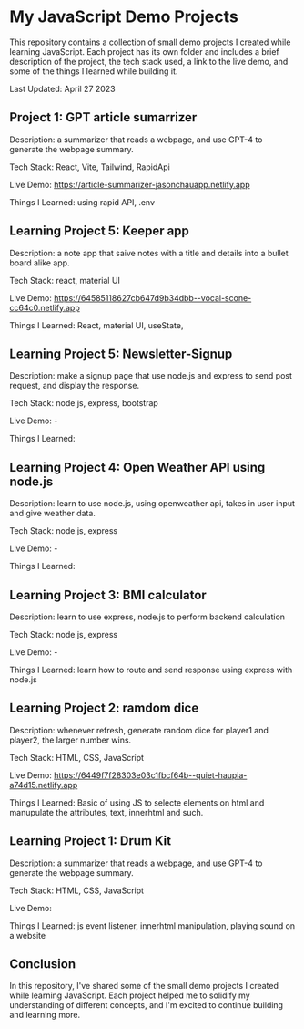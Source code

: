 # My JavaScript Demo Projects

This repository contains a collection of small demo projects I created while learning JavaScript. Each project has its own folder and includes a brief description of the project, the tech stack used, a link to the live demo, and some of the things I learned while building it.

Last Updated: April 27 2023




## Project 1: GPT article sumarrizer

Description: a summarizer that reads a webpage, and use GPT-4 to generate the webpage summary.

Tech Stack: React, Vite, Tailwind, RapidApi

Live Demo: https://article-summarizer-jasonchauapp.netlify.app

Things I Learned: using rapid API, .env

## Learning Project 5: Keeper app

Description: a note app that saive notes with a title and details into a bullet board alike app.

Tech Stack: react, material UI

Live Demo: https://64585118627cb647d9b34dbb--vocal-scone-cc64c0.netlify.app

Things I Learned: React, material UI, useState, 


## Learning Project 5: Newsletter-Signup

Description: make a signup page that use node.js and express to send post request, and display the response.

Tech Stack: node.js, express, bootstrap

Live Demo: -

Things I Learned: 

## Learning Project 4: Open Weather API using node.js

Description: learn to use node.js, using openweather api, takes in user input and give weather data.

Tech Stack: node.js, express

Live Demo: -

Things I Learned: 



## Learning Project 3: BMI calculator

Description: learn to use express, node.js to perform backend calculation

Tech Stack: node.js, express

Live Demo: -

Things I Learned: learn how to route and send response using express with node.js



## Learning Project 2: ramdom dice 

Description: whenever refresh, generate random dice for player1 and player2, the larger number wins.

Tech Stack: HTML, CSS, JavaScript

Live Demo: https://6449f7f28303e03c1fbcf64b--quiet-haupia-a74d15.netlify.app

Things I Learned: Basic of using JS to selecte elements on html and manupulate the attributes, text, innerhtml and such.


## Learning Project 1: Drum Kit 

Description: a summarizer that reads a webpage, and use GPT-4 to generate the webpage summary.

Tech Stack: HTML, CSS, JavaScript

Live Demo: 

Things I Learned: js event listener, innerhtml manipulation, playing sound on a website


## Conclusion

In this repository, I've shared some of the small demo projects I created while learning JavaScript. Each project helped me to solidify my understanding of different concepts, and I'm excited to continue building and learning more.
